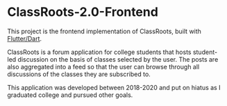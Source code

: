 # ClassRoots-2.0-Frontend

This project is the frontend implementation of ClassRoots, built with [Flutter/Dart](https://flutter.io/).

ClassRoots is a forum application for college students that hosts student-led discussion on the basis of classes selected by the user. The posts are also aggregated into a feed so that the user can browse through all discussions of the classes they are subscribed to.

This application was developed between 2018-2020 and put on hiatus as I graduated college and pursued other goals.
